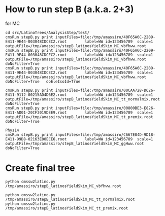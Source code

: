 How to run step B (a.k.a. 2+3)
====

for MC

    cd src/LatinoTrees/AnalysisStep/test/
    cmsRun stepB.py print inputFiles=file:/tmp/amassiro/40F65A6C-2209-E411-9E44-003048CDCEC2.root        label=WW id=123456789  scale=1 outputFile=/tmp/amassiro/stepB_latinosYieldSkim_MC_vbfhww.root
    cmsRun stepB.py print inputFiles=file:/tmp/amassiro/40F65A6C-2209-E411-9E44-003048CDCEC2.root        label=WW id=123456789  scale=1 outputFile=/tmp/amassiro/stepB_latinosYieldSkim_MC_vbfhww.root               doNoFilter=True
    cmsRun stepB.py print inputFiles=file:/tmp/amassiro/40F65A6C-2209-E411-9E44-003048CDCEC2.root        label=WW id=123456789  scale=1 outputFile=/tmp/amassiro/stepB_latinosYieldSkim_MC_vbfhww.root               doNoFilter=True   doEleIsoId=True

    cmsRun stepB.py print inputFiles=file:/tmp/amassiro/00CAA728-D626-E411-9112-00215AD4D6E2.root        label=WW id=123456789  scale=1 outputFile=/tmp/amassiro/stepB_latinosYieldSkim_MC_tt_normalmix.root       doNoFilter=True
    cmsRun stepB.py print inputFiles=file:/tmp/amassiro/00800BE3-E826-E411-AD01-20CF3019DEE9.root        label=WW id=123456789  scale=1 outputFile=/tmp/amassiro/stepB_latinosYieldSkim_MC_tt_premix.root          doNoFilter=True

    Phys14
    cmsRun stepB.py print inputFiles=file:/tmp/amassiro/C667E84D-9D18-E411-99D8-02163E00ECE6.root        label=WW id=123456789  scale=1 outputFile=/tmp/amassiro/stepB_latinosYieldSkim_MC_ggHww.root          doNoFilter=True





Create final tree
====

    python cmssw2latino.py   /tmp/amassiro/stepB_latinosYieldSkim_MC_vbfhww.root

    python cmssw2latino.py   /tmp/amassiro/stepB_latinosYieldSkim_MC_tt_normalmix.root
    python cmssw2latino.py   /tmp/amassiro/stepB_latinosYieldSkim_MC_tt_premix.root

